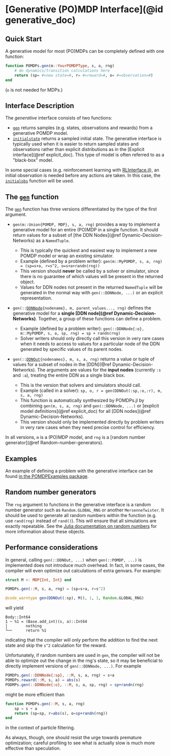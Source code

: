# [Generative (PO)MDP Interface](@id generative_doc)

## Quick Start

A generative model for most (PO)MDPs can be completely defined with one function:
```julia
function POMDPs.gen(m::YourPOMDPType, s, a, rng)
    # do dynamics/transition calculations here
    return (sp= #=new state=#, r= #=reward=#, o= #=observation=#)
end
```
(`o` is not needed for MDPs.)

## Interface Description

The *generative* interface consists of two functions:
- [`gen`](@ref) returns samples (e.g. states, observations and rewards) from a generative POMDP model.
- [`initialstate`](@ref) returns a sampled initial state.
The generative interface is typically used when it is easier to return sampled states and observations rather than explicit distributions as in the [Explicit interface](@ref explicit_doc).
This type of model is often referred to as a "black-box" model.

In some special cases (e.g. reinforcement learning with [RLInterface.jl](https://github.com/JuliaPOMDP/RLInterface.jl)), an initial observation is needed before any actions are taken. In this case, the [`initialobs`](@ref) function will be used.

## The [`gen`](@ref) function

The [`gen`](@ref) function has three versions differentiated by the type of the first argument.

- `gen(m::Union{POMDP, MDP}, s, a, rng)` provides a way to implement a generative model for an entire (PO)MDP in a single function. It should return values for a subset of [the DDN Nodes](@ref Dynamic-Decision-Networks) as a `NamedTuple`.
    - This is typically the quickest and easiest way to implement a new POMDP model or wrap an existing simulator.
    - Example (defined by a problem writer): `gen(m::MyPOMDP, s, a, rng) = (sp=s+a, r=s^2, o=s+a+randn(rng))`
    - This version should **never** be called by a solver or simulator, since there is no guarantee of which values will be present in the returned object.
    - Values for DDN nodes not present in the returned `NamedTuple` will be generated in the normal way with `gen(::DDNNode, ...)` or an explicit representation.

- `gen(::`[`DDNNode`](@ref)`{nodename}, m, parent_values..., rng)` defines the generative model for a **single [DDN node](@ref Dynamic-Decision-Networks)**. Together, a group of these functions can define a problem.
    - Example (defined by a problem writer): `gen(::DDNNode{:o}, m::MyPOMDP, s, a, sp, rng) = sp + randn(rng)`
    - Solver writers should only directly call this version in very rare cases when it needs to access to values for a particular node of the DDN generated by specific values of its parent nodes.

- `gen(::`[`DDNOut`](@ref)`{nodenames}, m, s, a, rng)` returns a value or tuple of values for a subset of nodes in the [DDN](@ref Dynamic-Decision-Networks). The arguments are values for the **input nodes** (currently `:s` and `:a`), treating the entire DDN as a single black box.
    - This is the version that solvers and simulators should call.
    - Example (called in a solver): `sp, o, r = gen(DDNOut(:sp,:o,:r), m, s, a, rng)`
    - This function is automatically synthesized by POMDPs.jl by combining `gen(m, s, a, rng)` and `gen(::DDNNode, ...)` or [explicit model definitions](@ref explicit_doc) for all [DDN nodes](@ref Dynamic-Decision-Networks).
    - This version should only be implemented directly by problem writers in very rare cases when they need precise control for efficiency.

In all versions, `m` is a (PO)MDP model, and `rng` is a [random number generator](@ref Random-number-generators).

## Examples

An example of defining a problem with the generative interface can be found [in the POMDPExamples package](https://github.com/JuliaPOMDP/POMDPExamples.jl/blob/master/notebooks/Defining-a-POMDP-with-the-Generative-Interface.ipynb).

## Random number generators

The `rng` argument to functions in the generative interface is a random number generator such as `Random.GLOBAL_RNG` or another `MersenneTwister`. It should be used to generate all random numbers within the function (e.g. use `rand(rng)` instead of `rand()`). This will ensure that all simulations are exactly repeatable. See the [Julia documentation on random numbers](https://docs.julialang.org/en/v1/stdlib/Random/#Random-Numbers-1) for more information about these objects.

## Performance considerations

In general, calling `gen(::DDNOut, ...)` when `gen(::POMDP, ...)` is implemented does not introduce much overhead. In fact, in some cases, the compiler will even optimize out calculations of extra genvars. For example:
```julia
struct M <: MDP{Int, Int} end

POMDPs.gen(::M, s, a, rng) = (sp=s+a, r=s^2)

@code_warntype gen(DDNOut(:sp), M(), 1, 1, Random.GLOBAL_RNG)
```
will yield
```
Body::Int64
1 ─ %1 = (Base.add_int)(s, a)::Int64
│        nothing
└──      return %1
```
indicating that the compiler will only perform the addition to find the next state and skip the `s^2` calculation for the reward.

Unfortunately, if random numbers are used in `gen`, the compiler will not be able to optimize out the change in the rng's state, so it may be beneficial to directly implement versions of `gen(::DDNNode, ...)`.
For example
```julia
POMDPs.gen(::DDNNode{:sp}, ::M, s, a, rng) = s+a
POMDPs.reward(::M, s, a) = abs(s)
PODMPs.gen(::DDNNode{:o}, ::M, s, a, sp, rng) = sp+randn(rng)
```
might be more efficient than
```julia
function POMDPs.gen(::M, s, a, rng)
    sp = s + a
    return (sp=sp, r=abs(s), o=sp+randn(rng))
end
```
in the context of particle filtering.

As always, though, one should resist the urge towards premature optimization; careful profiling to see what is actually slow is much more effective than speculation.
